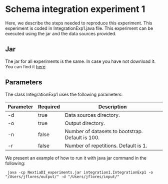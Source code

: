 # Schema integration experiment 1

Here, we describe the steps needed to reproduce this experiment. This experiment is coded in IntegrationExp1.java file. This experiment can be executed using the jar and the data sources provided.

## Jar

The jar for all experiments is the same. In case you have not download it. You can find it [here]().

## Parameters

The class IntegrationExp1 uses the following parameters:

| Parameter | Required | Description                                      |
|-----------|----------|--------------------------------------------------|
| -d        | true     | Data sources directory.                          |
| -o        | true     | Output directory.                                |
| -n        | false    | Number of datasets to bootstrap. Default is 100. |
| -r        | false    | Number of repetitions. Default is 1.             |

We present an example of how to run it with java jar command in the following:

```
 java -cp NextiaDI_experiments.jar integration1.IntegrationExp1 -o "/Users/jflores/output/" -d "/Users/jflores/input/"
```
